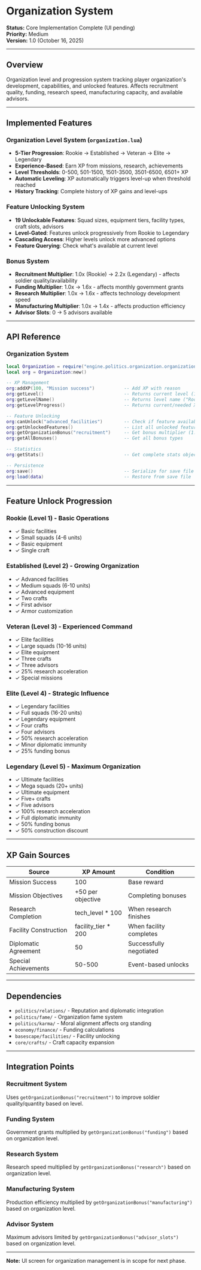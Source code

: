 # Organization System

**Status:** Core Implementation Complete (UI pending)  
**Priority:** Medium  
**Version:** 1.0 (October 16, 2025)

---

## Overview

Organization level and progression system tracking player organization's development, capabilities, and unlocked features. Affects recruitment quality, funding, research speed, manufacturing capacity, and available advisors.

---

## Implemented Features

### Organization Level System (`organization.lua`)
- **5-Tier Progression**: Rookie → Established → Veteran → Elite → Legendary
- **Experience-Based**: Earn XP from missions, research, achievements
- **Level Thresholds**: 0-500, 501-1500, 1501-3500, 3501-6500, 6501+ XP
- **Automatic Leveling**: XP automatically triggers level-up when threshold reached
- **History Tracking**: Complete history of XP gains and level-ups

### Feature Unlocking System
- **19 Unlockable Features**: Squad sizes, equipment tiers, facility types, craft slots, advisors
- **Level-Gated**: Features unlock progressively from Rookie to Legendary
- **Cascading Access**: Higher levels unlock more advanced options
- **Feature Querying**: Check what's available at current level

### Bonus System
- **Recruitment Multiplier**: 1.0x (Rookie) → 2.2x (Legendary) - affects soldier quality/availability
- **Funding Multiplier**: 1.0x → 1.6x - affects monthly government grants
- **Research Multiplier**: 1.0x → 1.6x - affects technology development speed
- **Manufacturing Multiplier**: 1.0x → 1.4x - affects production efficiency
- **Advisor Slots**: 0 → 5 advisors available

---

## API Reference

### Organization System

```lua
local Organization = require("engine.politics.organization.organization")
local org = Organization:new()

-- XP Management
org:addXP(100, "Mission success")           -- Add XP with reason
org:getLevel()                              -- Returns current level (1-5)
org:getLevelName()                          -- Returns level name ("Rookie", etc)
org:getLevelProgress()                      -- Returns current/needed XP, progress %

-- Feature Unlocking
org:canUnlock("advanced_facilities")        -- Check if feature available
org:getUnlockedFeatures()                   -- List all unlocked features
org:getOrganizationBonus("recruitment")     -- Get bonus multiplier (1.0-2.2)
org:getAllBonuses()                         -- Get all bonus types

-- Statistics
org:getStats()                              -- Get complete stats object

-- Persistence
org:save()                                  -- Serialize for save file
org:load(data)                              -- Restore from save file
```

---

## Feature Unlock Progression

### Rookie (Level 1) - Basic Operations
- ✓ Basic facilities
- ✓ Small squads (4-6 units)
- ✓ Basic equipment
- ✓ Single craft

### Established (Level 2) - Growing Organization
- ✓ Advanced facilities
- ✓ Medium squads (6-10 units)
- ✓ Advanced equipment
- ✓ Two crafts
- ✓ First advisor
- ✓ Armor customization

### Veteran (Level 3) - Experienced Command
- ✓ Elite facilities
- ✓ Large squads (10-16 units)
- ✓ Elite equipment
- ✓ Three crafts
- ✓ Three advisors
- ✓ 25% research acceleration
- ✓ Special missions

### Elite (Level 4) - Strategic Influence
- ✓ Legendary facilities
- ✓ Full squads (16-20 units)
- ✓ Legendary equipment
- ✓ Four crafts
- ✓ Four advisors
- ✓ 50% research acceleration
- ✓ Minor diplomatic immunity
- ✓ 25% funding bonus

### Legendary (Level 5) - Maximum Organization
- ✓ Ultimate facilities
- ✓ Mega squads (20+ units)
- ✓ Ultimate equipment
- ✓ Five+ crafts
- ✓ Five advisors
- ✓ 100% research acceleration
- ✓ Full diplomatic immunity
- ✓ 50% funding bonus
- ✓ 50% construction discount

---

## XP Gain Sources

| Source | XP Amount | Condition |
|--------|-----------|-----------|
| Mission Success | 100 | Base reward |
| Mission Objectives | +50 per objective | Completing bonuses |
| Research Completion | tech_level * 100 | When research finishes |
| Facility Construction | facility_tier * 200 | When facility completes |
| Diplomatic Agreement | 50 | Successfully negotiated |
| Special Achievements | 50-500 | Event-based unlocks |

---

## Dependencies

- `politics/relations/` - Reputation and diplomatic integration
- `politics/fame/` - Organization fame system
- `politics/karma/` - Moral alignment affects org standing
- `economy/finance/` - Funding calculations
- `basescape/facilities/` - Facility unlocking
- `core/crafts/` - Craft capacity expansion

---

## Integration Points

### Recruitment System
Uses `getOrganizationBonus("recruitment")` to improve soldier quality/quantity based on level.

### Funding System
Government grants multiplied by `getOrganizationBonus("funding")` based on organization level.

### Research System
Research speed multiplied by `getOrganizationBonus("research")` based on organization level.

### Manufacturing System
Production efficiency multiplied by `getOrganizationBonus("manufacturing")` based on organization level.

### Advisor System
Maximum advisors limited by `getOrganizationBonus("advisor_slots")` based on organization level.

---

**Note:** UI screen for organization management is in scope for next phase.

